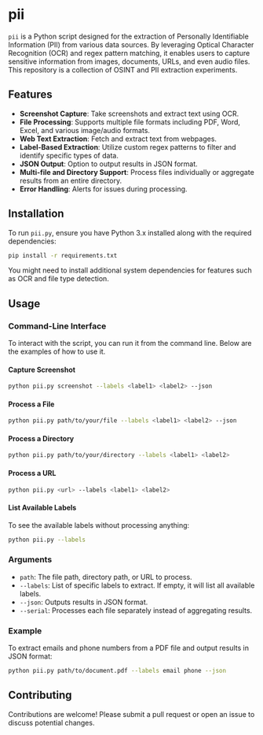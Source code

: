 # pii 

`pii` is a Python script designed for the extraction of Personally Identifiable Information (PII) from various data sources. By leveraging Optical Character Recognition (OCR) and regex pattern matching, it enables users to capture sensitive information from images, documents, URLs, and even audio files. This repository is a collection of OSINT and PII extraction experiments.

## Features

- **Screenshot Capture**: Take screenshots and extract text using OCR.
- **File Processing**: Supports multiple file formats including PDF, Word, Excel, and various image/audio formats.
- **Web Text Extraction**: Fetch and extract text from webpages.
- **Label-Based Extraction**: Utilize custom regex patterns to filter and identify specific types of data.
- **JSON Output**: Option to output results in JSON format.
- **Multi-file and Directory Support**: Process files individually or aggregate results from an entire directory.
- **Error Handling**: Alerts for issues during processing.

## Installation

To run `pii.py`, ensure you have Python 3.x installed along with the required dependencies:

```bash
pip install -r requirements.txt
```

You might need to install additional system dependencies for features such as OCR and file type detection.

## Usage

### Command-Line Interface

To interact with the script, you can run it from the command line. Below are the examples of how to use it.

#### Capture Screenshot

```bash
python pii.py screenshot --labels <label1> <label2> --json
```

#### Process a File

```bash
python pii.py path/to/your/file --labels <label1> <label2> --json
```

#### Process a Directory

```bash
python pii.py path/to/your/directory --labels <label1> <label2>
```

#### Process a URL

```bash
python pii.py <url> --labels <label1> <label2>
```

#### List Available Labels

To see the available labels without processing anything:

```bash
python pii.py --labels
```

### Arguments

- `path`: The file path, directory path, or URL to process.
- `--labels`: List of specific labels to extract. If empty, it will list all available labels.
- `--json`: Outputs results in JSON format.
- `--serial`: Processes each file separately instead of aggregating results.

### Example

To extract emails and phone numbers from a PDF file and output results in JSON format:

```bash
python pii.py path/to/document.pdf --labels email phone --json
```

## Contributing

Contributions are welcome! Please submit a pull request or open an issue to discuss potential changes.
